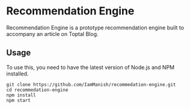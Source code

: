 # Recommendation Engine

Recommendation Engine is a prototype recommendation engine built to accompany an article on Toptal Blog.

## Usage

To use this, you need to have the latest version of Node.js and NPM installed.

```
git clone https://github.com/IamManish/recommedation-engine.git
cd recommedation-engine
npm install
npm start
```
